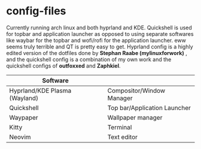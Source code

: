 # config-files

Currently running arch linux and both hyprland and KDE. Quickshell is used for topbar and application launcher as opposed to using separate softwares like waybar for the topbar and wofi/rofi for the application launcher. eww seems truly terrible and QT is pretty easy to get. Hyprland config is a highly edited version of the dotfiles done by **Stephan Raabe (mylinuxforwork)** , and the quickshell config is a combination of my own work and the quickshell configs of **outfoxxed** and **Zaphkiel**.


| Software                      |                              |
|-------------------------------|------------------------------|
| Hyprland/KDE Plasma (Wayland) | Compositor/Window Manager    |
| Quickshell                    | Top bar/Application Launcher |
| Waypaper                      | Wallpaper manager            |
| Kitty                         | Terminal                     |
| Neovim                        | Text editor                  |
